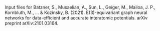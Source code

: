 Input files for Batzner, S., Musaelian, A., Sun, L., Geiger, M., Mailoa, J. P., Kornbluth, M., ... &amp; Kozinsky, B. (2021). E(3)-equivariant graph neural networks for data-efficient and accurate interatomic potentials. arXiv preprint arXiv:2101.03164.
